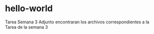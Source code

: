 # hello-world
Tarea Semana 3
Adjunto encontraran los archivos correspondientes a la Tarea de la semana 3

